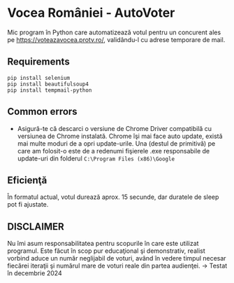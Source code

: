 # Vocea României - AutoVoter
Mic program în Python care automatizează votul pentru un concurent ales pe https://voteazavocea.protv.ro/, validându-l cu adrese temporare de mail.
## Requirements
```
pip install selenium
pip install beautifulsoup4
pip install tempmail-python
```
## Common errors
- Asigură-te că descarci o versiune de Chrome Driver compatibilă cu versiunea de Chrome instalată.
Chrome îşi mai face auto update, există mai multe moduri de a opri update-urile. Una (destul de primitivă) pe care am folosit-o este de a redenumi fişierele .exe responsabile de update-uri din folderul ``C:\Program Files (x86)\Google``

## Eficienţă
În formatul actual, votul durează aprox. 15 secunde, dar duratele de sleep pot fi ajustate.
## DISCLAIMER
Nu îmi asum responsabilitatea pentru scopurile în care este utilizat programul. Este făcut în scop pur educaţional şi demonstrativ, realist vorbind aduce un număr neglijabil de voturi, având în vedere timpul necesar fiecărei iteraţii şi numărul mare de voturi reale din partea audienţei.
-> Testat în decembrie 2024
